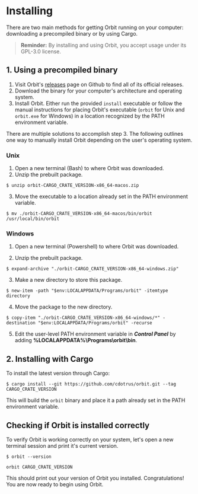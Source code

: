 # Installing

There are two main methods for getting Orbit running on your computer: downloading a precompiled binary or by using Cargo.

> __Reminder:__ By installing and using Orbit, you accept usage under its GPL-3.0 license.

## 1. Using a precompiled binary

1.  Visit Orbit's [releases](https://github.com/cdotrus/orbit/releases) page on Github to find all of its official releases. 
2. Download the binary for your computer's architecture and operating system.
3. Install Orbit. Either run the provided `install` executable or follow the manual instructions for placing Orbit's executable (`orbit` for Unix and `orbit.exe` for Windows) in a location recognized by the PATH environment variable.

There are multiple solutions to accomplish step 3. The following outlines one way to manually install Orbit depending on the user's operating system. 

### Unix
1. Open a new terminal (Bash) to where Orbit was downloaded.
2. Unzip the prebuilt package.
```
$ unzip orbit-CARGO_CRATE_VERSION-x86_64-macos.zip
```
3. Move the executable to a location already set in the PATH environment variable. 
```
$ mv ./orbit-CARGO_CRATE_VERSION-x86_64-macos/bin/orbit /usr/local/bin/orbit
```

### Windows
1. Open a new terminal (Powershell) to where Orbit was downloaded.

2. Unzip the prebuilt package.
```
$ expand-archive "./orbit-CARGO_CRATE_VERSION-x86_64-windows.zip"
```

3. Make a new directory to store this package.
```
$ new-item -path "$env:LOCALAPPDATA/Programs/orbit" -itemtype directory
```

4. Move the package to the new directory.
```
$ copy-item "./orbit-CARGO_CRATE_VERSION-x86_64-windows/*" -destination "$env:LOCALAPPDATA/Programs/orbit" -recurse
```

5. Edit the user-level PATH environment variable in ___Control Panel___ by adding __%LOCALAPPDATA%\Programs\orbit\bin__.

## 2. Installing with Cargo

To install the latest version through Cargo:
```
$ cargo install --git https://github.com/cdotrus/orbit.git --tag CARGO_CRATE_VERSION
```

This will build the `orbit` binary and place it a path already set in the PATH environment variable.

## Checking if Orbit is installed correctly

To verify Orbit is working correctly on your system, let's open a new terminal session and print it's current version.
```
$ orbit --version
```
```
orbit CARGO_CRATE_VERSION
```
This should print out your version of Orbit you installed. Congratulations! You are now ready to begin using Orbit.